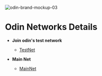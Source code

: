 ![odin-brand-mockup-03](https://user-images.githubusercontent.com/4744196/144595887-b3a73300-acff-4d61-9615-44a7c1362c4f.jpg)
# Odin Networks Details

* **Join odin's test network** 
  * [TestNet](https://github.com/ODIN-PROTOCOL/networks/tree/master/testnets/testnet-heimdall)

* **Main Net** 
  * [MainNet](https://github.com/ODIN-PROTOCOL/networks/tree/master/mainnets/odin-mainnet-freya)



